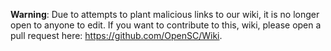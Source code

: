 **Warning**: Due to attempts to plant malicious links to our wiki, it is no longer open to anyone to edit.
If you want to contribute to this, wiki, please open a pull request here: <https://github.com/OpenSC/Wiki>.
